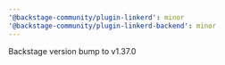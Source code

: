 ```yaml
---
'@backstage-community/plugin-linkerd': minor
'@backstage-community/plugin-linkerd-backend': minor
---
```


Backstage version bump to v1.37.0
